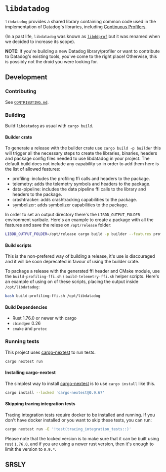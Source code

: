 # `libdatadog`

`libdatadog` provides a shared library containing common code used in the implementation of Datadog's libraries,
including [Continuous Profilers](https://docs.datadoghq.com/tracing/profiler/).

(In a past life, `libdatadog` was known as [`libddprof`](https://github.com/DataDog/libddprof) but it was renamed when
we decided to increase its scope).

**NOTE**: If you're building a new Datadog library/profiler or want to contribute to Datadog's existing tools, you've come to the
right place!
Otherwise, this is possibly not the droid you were looking for.

## Development

### Contributing

See [`CONTRIBUTING.md`](CONTRIBUTING.md).

### Building

Build `libdatadog` as usual with `cargo build`.

#### Builder crate
To generate a release with the builder crate use `cargo build -p builder` this will trigger all the necessary steps to
create the libraries, binaries, headers and package config files needed to use libdatadog in your project. The default
build does not include any capability so in order to add them here is the list of allowed features:
- profiling: includes the profiling ffi calls and headers to the package.
- telemetry: adds the telemetry symbols and headers to the package.
- data-pipeline: includes the data pipeline ffi calls to the library and headers to the package.
- crashtracker: adds crashtracking capabilities to the package.
- symbolizer: adds symbolizer capabilities to the package.

In order to set an output directory there's the `LIBDD_OUTPUT_FOLDER` environment varibale. Here's an example to create
a package with all the features and save the relese on `/opt/release` folder:
```bash
LIBDD_OUTPUT_FOLDER=/opt/release cargo build -p builder --features profiling,telemetry,data-pipeline,crashtracker,symbolizer
```

#### Build scripts
This is the non-prefered way of building a release, it's use is discouraged and it will be soon deprecated in favour of
using the builder crate.

To package a release with the generated ffi header and CMake module, use the `build-profiling-ffi.sh` / `build-telemetry-ffi.sh` helper scripts.
Here's an example of using on of these scripts, placing the output inside `/opt/libdatadog`:

```bash
bash build-profiling-ffi.sh /opt/libdatadog
```

#### Build Dependencies

- Rust 1.76.0 or newer with cargo
- `cbindgen` 0.26
- `cmake` and `protoc`

### Running tests

This project uses [cargo-nextest][nt] to run tests.

```bash
cargo nextest run
```

#### Installing cargo-nextest

The simplest way to install [cargo-nextest][nt] is to use `cargo install` like this.

```bash
cargo install --locked 'cargo-nextest@0.9.67'
```

#### Skipping tracing integration tests

Tracing integration tests require docker to be installed and running. If you don't have docker installed or you want to skip these tests, you can run:

```bash
cargo nextest run -E '!test(tracing_integration_tests::)'
```

Please note that the locked version is to make sure that it can be built using rust `1.76.0`, and if you are using a newer rust version, then it's enough to limit the version to `0.9.*`.

[nt]: https://nexte.st/
## SRSLY
